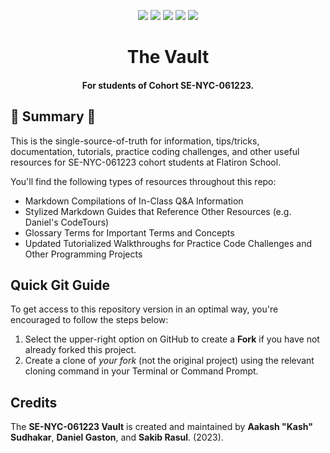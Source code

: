 <p align="center">
    <a href=""><img src="https://img.shields.io/badge/javascript-%2320232a.svg?style=for-the-badge&logo=javascript&logoColor=ffdd54" /></a>
    <a href="https://react.dev/"><img src="https://img.shields.io/badge/react-%2320232a.svg?style=for-the-badge&logo=react&logoColor=%2361DAFB" /></a>
    <a href="https://docs.python.org/3/index.html"><img src="https://img.shields.io/badge/python-%2320232a?style=for-the-badge&logo=python&logoColor=ffdd54" /></a>
    <a href=""><img src="https://img.shields.io/badge/sql-%2320232a?style=for-the-badge&logo=sqlite&logoColor=%2361DAFB" /></a>
    <a href=""><img src="https://img.shields.io/badge/flask-%2320232a?style=for-the-badge&logo=flask&logoColor=00000" /></a>
</p>

<h1 align="center"><b>The Vault</b></h1>
<h4 align="center">For students of Cohort <b>SE-NYC-061223</b>.</h4>

## 🌟 Summary 🌟

This is the single-source-of-truth for information, tips/tricks, documentation, tutorials, practice coding challenges, and other useful resources for SE-NYC-061223 cohort students at Flatiron School. 

You'll find the following types of resources throughout this repo:
- Markdown Compilations of In-Class Q&A Information
- Stylized Markdown Guides that Reference Other Resources (e.g. Daniel's CodeTours)
- Glossary Terms for Important Terms and Concepts
- Updated Tutorialized Walkthroughs for Practice Code Challenges and Other Programming Projects

## Quick Git Guide

To get access to this repository version in an optimal way, you're encouraged to follow the steps below:

1. Select the upper-right option on GitHub to create a **Fork** if you have not already forked this project.
2. Create a clone of _your fork_ (not the original project) using the relevant cloning command in your Terminal or Command Prompt. 

## Credits

The **SE-NYC-061223 Vault** is created and maintained by **Aakash "Kash" Sudhakar**, **Daniel Gaston**, and **Sakib Rasul**. (2023). 

